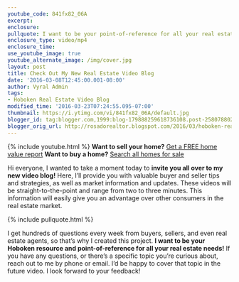 ```yaml
---
youtube_code: 841fx82_06A
excerpt:
enclosure:
pullquote: I want to be your point-of-reference for all your real estate needs!
enclosure_type: video/mp4
enclosure_time:
use_youtube_image: true
youtube_alternate_image: /img/cover.jpg
layout: post
title: Check Out My New Real Estate Video Blog
date: '2016-03-08T12:45:00.001-08:00'
author: Vyral Admin
tags:
- Hoboken Real Estate Video Blog
modified_time: '2016-03-23T07:24:55.095-07:00'
thumbnail: https://i.ytimg.com/vi/841fx82_06A/default.jpg
blogger_id: tag:blogger.com,1999:blog-179888259618736108.post-2580788025440988504
blogger_orig_url: http://rosadorealtor.blogspot.com/2016/03/hoboken-real-estate-video-blog.html
---
```

{% include youtube.html %}
**Want to sell your home?** <a href="http://rosadorealtor.blogspot.com/p/free-home-value-report.html" target="_blank">Get a FREE home value report</a>
**Want to buy a home?** <a href="http://stevenrosado.kw.com/listings-search/#/398466887" target="_blank">Search all homes for sale</a>

Hi everyone, I wanted to take a moment today to **invite you all over to my new video blog!** Here, I’ll provide you with valuable buyer and seller tips and strategies, as well as market information and updates. These videos will be straight-to-the-point and range from two to three minutes. This information will easily give you an advantage over other consumers in the real estate market.

{% include pullquote.html %}

I get hundreds of questions every week from buyers, sellers, and even real estate agents, so that’s why I created this project. **I want to be your Hoboken resource and point-of-reference for all your real estate needs!** If you have any questions, or there’s a specific topic you’re curious about, reach out to me by phone or email. I’d be happy to cover that topic in the future video. I look forward to your feedback!
